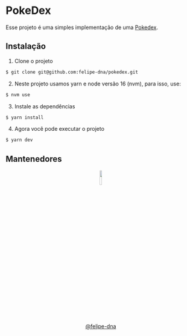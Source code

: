 # PokeDex

Esse projeto é uma simples implementação de uma <a href="https://felipe-pokedex.herokuapp.com//" target="__blank">Pokedex</a>.

## Instalação

1) Clone o projeto

```sh
$ git clone git@github.com:felipe-dna/pokedex.git
```

2) Neste projeto usamos yarn e node versão 16 (nvm), para isso, use:

```sh
$ nvm use
```

3) Instale as dependências

```sh
$ yarn install
```

4) Agora você pode executar o projeto

```sh
$ yarn dev
```

## Mantenedores

<div align="center">
<img src="https://avatars1.githubusercontent.com/u/33638130?s=460&u=b32819fd3bbc3fcbff777e1f7a90ce68cd2b63a0&v=4" width="10%" height="10%" style="border-radius: 50%;"  alt="">
<br/>

[@felipe-dna](mailto:felipedavidamador@gmailcom)
</div>
